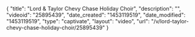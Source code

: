 {
    "title": "Lord & Taylor Chevy Chase Holiday Choir",
    "description": "",
    "videoid": "25895439",
    "date_created": "1453119519",
    "date_modified": "1453119519",
    "type": "captivate",
    "layout": "video",
    "url": "\/v\/lord-taylor-chevy-chase-holiday-choir\/25895439"
}